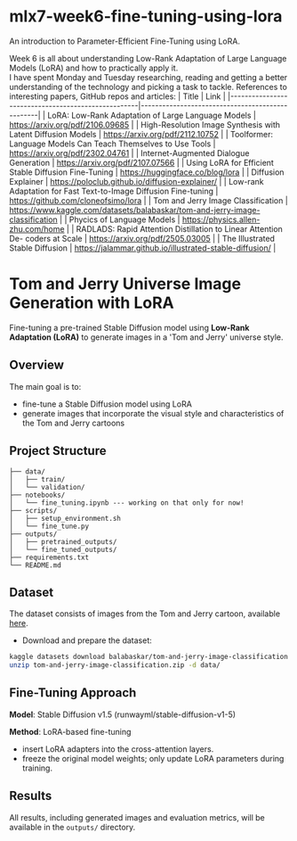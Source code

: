 # mlx7-week6-fine-tuning-using-lora

An introduction to Parameter-Efficient Fine-Tuning using LoRA.

Week 6 is all about understanding Low-Rank Adaptation of Large Language Models (LoRA) and how to practically apply it. <br>
I have spent Monday and Tuesday researching, reading and getting a better understanding of the technology and picking a task to tackle.
References to interesting papers, GitHub repos and articles:
| Title | Link |
|----------------------------------------------------|-------------------------------------------------|
| LoRA: Low-Rank Adaptation of Large Language Models | https://arxiv.org/pdf/2106.09685 |
| High-Resolution Image Synthesis with Latent Diffusion Models | https://arxiv.org/pdf/2112.10752 |
| Toolformer: Language Models Can Teach Themselves to Use Tools | https://arxiv.org/pdf/2302.04761 |
| Internet-Augmented Dialogue Generation | https://arxiv.org/pdf/2107.07566 |
| Using LoRA for Efficient Stable Diffusion Fine-Tuning | https://huggingface.co/blog/lora |
| Diffusion Explainer | https://poloclub.github.io/diffusion-explainer/ |
| Low-rank Adaptation for Fast Text-to-Image Diffusion Fine-tuning | https://github.com/cloneofsimo/lora |
| Tom and Jerry Image Classification | https://www.kaggle.com/datasets/balabaskar/tom-and-jerry-image-classification |
| Phycics of Language Models | https://physics.allen-zhu.com/home |
| RADLADS: Rapid Attention Distillation to Linear Attention De-
coders at Scale | https://arxiv.org/pdf/2505.03005 |
| The Illustrated Stable Diffusion | https://jalammar.github.io/illustrated-stable-diffusion/ |

# Tom and Jerry Universe Image Generation with LoRA

Fine-tuning a pre-trained Stable Diffusion model using **Low-Rank Adaptation (LoRA)** to generate images in a 'Tom and Jerry' universe style.

## Overview

The main goal is to:

- fine-tune a Stable Diffusion model using LoRA
- generate images that incorporate the visual style and characteristics of the Tom and Jerry cartoons

## Project Structure

```
├── data/
│   ├── train/
│   └── validation/
├── notebooks/
│   └── fine_tuning.ipynb --- working on that only for now!
├── scripts/
│   ├── setup_environment.sh
│   └── fine_tune.py
├── outputs/
│   ├── pretrained_outputs/
│   └── fine_tuned_outputs/
├── requirements.txt
└── README.md
```

## Dataset

The dataset consists of images from the Tom and Jerry cartoon, available [here](https://www.kaggle.com/datasets/balabaskar/tom-and-jerry-image-classification).

- Download and prepare the dataset:

```bash
kaggle datasets download balabaskar/tom-and-jerry-image-classification
unzip tom-and-jerry-image-classification.zip -d data/
```

## Fine-Tuning Approach

**Model**: Stable Diffusion v1.5 (runwayml/stable-diffusion-v1-5)

**Method**: LoRA-based fine-tuning

- insert LoRA adapters into the cross-attention layers.
- freeze the original model weights; only update LoRA parameters during training.

## Results

All results, including generated images and evaluation metrics, will be available in the `outputs/` directory.
